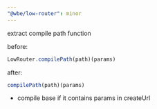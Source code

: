 ```yaml
---
"@wbe/low-router": minor
---
```


extract compile path function

before:

```ts
LowRouter.compilePath(path)(params)
```

after:

```ts
compilePath(path)(params)
```

- compile base if it contains params in createUrl
